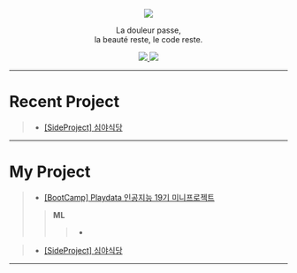 
<link href="http://fonts.cdnfonts.com/css/black-ravens" rel="stylesheet">
<!-- <style>
@import url('http://fonts.cdnfonts.com/css/black-ravens');
</style> -->
<p align='center' style="font-family: 'Black Ravens'">
  <img src="https://capsule-render.vercel.app/api?type=waving&color=timeAuto&height=300&section=header&text=Rok's%20Github&fontFamily=Black Ravens&fontSize=90&animation=fadeIn"/>
</P>
<p align='center'> La douleur passe,<br>la beauté reste, le code reste. </p>

<p align='center'>
  <a href="https://github.com/xilverh0ya/MyStudy/issues">
    <img src="https://img.shields.io/badge/%20ISSUE%20-%23F7DF1E.svg?&style=for-the-badge&&logoColor=white"/>
  </a>
  <a href="https://github.com/xilverh0ya/Midnight_Diner/issues">
    <img src="https://img.shields.io/badge/PROJECT%20ISSUE%20-%23F7DF1E.svg?&style=for-the-badge&&logoColor=white"/>
  </a>
</p>


___


# Recent Project
> * [[SideProject] 심야식당](https://github.com/xilverh0ya/Midnight_Diner)

___


# My Project
> * [[BootCamp] Playdata 인공지능 19기 미니프로젝트](https://github.com/xilverh0ya/MyStudy/tree/master/06_Mini_Project)
>> **ML**
>>> * 

> * [[SideProject] 심야식당](https://github.com/xilverh0ya/Midnight_Diner)
___

